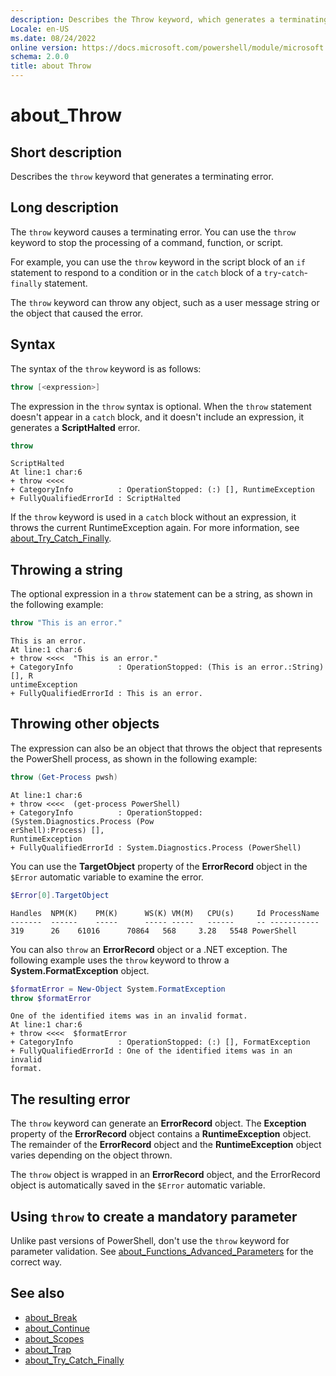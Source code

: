 ```yaml
---
description: Describes the Throw keyword, which generates a terminating error.
Locale: en-US
ms.date: 08/24/2022
online version: https://docs.microsoft.com/powershell/module/microsoft.powershell.core/about/about_throw?view=powershell-5.1&WT.mc_id=ps-gethelp
schema: 2.0.0
title: about Throw
---
```

# about_Throw

## Short description
Describes the `throw` keyword that generates a terminating error.

## Long description

The `throw` keyword causes a terminating error. You can use the `throw` keyword
to stop the processing of a command, function, or script.

For example, you can use the `throw` keyword in the script block of an `if`
statement to respond to a condition or in the `catch` block of a
`try`-`catch`-`finally` statement.

The `throw` keyword can throw any object, such as a user message string or the
object that caused the error.

## Syntax

The syntax of the `throw` keyword is as follows:

```powershell
throw [<expression>]
```

The expression in the `throw` syntax is optional. When the `throw` statement
doesn't appear in a `catch` block, and it doesn't include an expression, it
generates a **ScriptHalted** error.

```powershell
throw
```

```Output
ScriptHalted
At line:1 char:6
+ throw <<<<
+ CategoryInfo          : OperationStopped: (:) [], RuntimeException
+ FullyQualifiedErrorId : ScriptHalted
```

If the `throw` keyword is used in a `catch` block without an expression, it
throws the current RuntimeException again. For more information, see
[about_Try_Catch_Finally](about_Try_Catch_Finally.md).

## Throwing a string

The optional expression in a `throw` statement can be a string, as shown in the
following example:

```powershell
throw "This is an error."
```

```Output
This is an error.
At line:1 char:6
+ throw <<<<  "This is an error."
+ CategoryInfo          : OperationStopped: (This is an error.:String) [], R
untimeException
+ FullyQualifiedErrorId : This is an error.
```

## Throwing other objects

The expression can also be an object that throws the object that represents the
PowerShell process, as shown in the following example:

```powershell
throw (Get-Process pwsh)
```

```Output
At line:1 char:6
+ throw <<<<  (get-process PowerShell)
+ CategoryInfo          : OperationStopped: (System.Diagnostics.Process (Pow
erShell):Process) [],
RuntimeException
+ FullyQualifiedErrorId : System.Diagnostics.Process (PowerShell)
```

You can use the **TargetObject** property of the **ErrorRecord** object in the
`$Error` automatic variable to examine the error.

```powershell
$Error[0].TargetObject
```

```Output
Handles  NPM(K)    PM(K)      WS(K) VM(M)   CPU(s)     Id ProcessName
-------  ------    -----      ----- -----   ------     -- -----------
319      26    61016      70864   568     3.28   5548 PowerShell
```

You can also `throw` an **ErrorRecord** object or a .NET exception. The
following example uses the `throw` keyword to throw a
**System.FormatException** object.

```powershell
$formatError = New-Object System.FormatException
throw $formatError
```

```Output
One of the identified items was in an invalid format.
At line:1 char:6
+ throw <<<<  $formatError
+ CategoryInfo          : OperationStopped: (:) [], FormatException
+ FullyQualifiedErrorId : One of the identified items was in an invalid
format.
```

## The resulting error

The `throw` keyword can generate an **ErrorRecord** object. The **Exception**
property of the **ErrorRecord** object contains a **RuntimeException** object.
The remainder of the **ErrorRecord** object and the **RuntimeException** object
varies depending on the object thrown.

The `throw` object is wrapped in an **ErrorRecord** object, and the ErrorRecord
object is automatically saved in the `$Error` automatic variable.

## Using `throw` to create a mandatory parameter

Unlike past versions of PowerShell, don't use the `throw` keyword for parameter
validation. See
[about_Functions_Advanced_Parameters](about_Functions_Advanced_Parameters.md)
for the correct way.

## See also

- [about_Break](about_Break.md)
- [about_Continue](about_Continue.md)
- [about_Scopes](about_Scopes.md)
- [about_Trap](about_Trap.md)
- [about_Try_Catch_Finally](about_Try_Catch_Finally.md)
